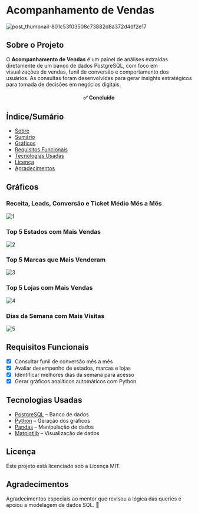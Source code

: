 # Acompanhamento de Vendas

![post_thumbnail-801c53f03508c73882d8a372d4df2e17](https://github.com/user-attachments/assets/3fc52f5e-40e5-49f3-bcd0-5d08f218a08a)


## Sobre o Projeto

O **Acompanhamento de Vendas** é um painel de análises extraídas diretamente de um banco de dados PostgreSQL, com foco em visualizações de vendas, funil de conversão e comportamento dos usuários. As consultas foram desenvolvidas para gerar insights estratégicos para tomada de decisões em negócios digitais.

<h4 align="center"> 
	✅ Concluído
</h4>

## Índice/Sumário

* [Sobre](#sobre-o-projeto)
* [Sumário](#índice/sumário)
* [Gráficos](#gráficos)
* [Requisitos Funcionais](#requisitos-funcionais)
* [Tecnologias Usadas](#tecnologias-usadas)
* [Licença](#licença)
* [Agradecimentos](#agradecimentos)

## Gráficos

### Receita, Leads, Conversão e Ticket Médio Mês a Mês
![1](https://github.com/user-attachments/assets/28d7c3db-891f-4e2d-a328-0691f18f1905)


### Top 5 Estados com Mais Vendas
![2](https://github.com/user-attachments/assets/ea500cea-12f9-40df-97a4-3fbd88e8f397)


### Top 5 Marcas que Mais Venderam
![3](https://github.com/user-attachments/assets/b67f961d-80d9-4196-8bae-6dc8460fffa7)


### Top 5 Lojas com Mais Vendas
![4](https://github.com/user-attachments/assets/90633dc0-7e32-4694-ac49-75974f98a5b3)


### Dias da Semana com Mais Visitas
![5](https://github.com/user-attachments/assets/855910b2-3ff8-4b48-b244-55d34ffe7f93)

## Requisitos Funcionais 

- [x] Consultar funil de conversão mês a mês
- [x] Avaliar desempenho de estados, marcas e lojas
- [x] Identificar melhores dias da semana para acesso
- [x] Gerar gráficos analíticos automáticos com Python

## Tecnologias Usadas

- [PostgreSQL](https://www.postgresql.org/) – Banco de dados
- [Python](https://www.python.org/) – Geração dos gráficos
- [Pandas](https://pandas.pydata.org/) – Manipulação de dados
- [Matplotlib](https://matplotlib.org/) – Visualização de dados

## Licença

Este projeto está licenciado sob a Licença MIT.

## Agradecimentos

Agradecimentos especiais ao mentor que revisou a lógica das queries e apoiou a modelagem de dados SQL. 🚀
